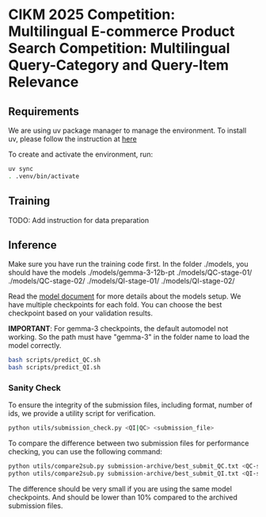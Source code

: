 # CIKM 2025 Competition: Multilingual E-commerce Product Search Competition: Multilingual Query-Category and Query-Item Relevance

## Requirements
We are using uv package manager to manage the environment.
To install uv, please follow the instruction at [here](https://docs.astral.sh/uv/getting-started/installation/)

To create and activate the environment, run:
```bash
uv sync
. .venv/bin/activate
```

## Training

TODO: Add instruction for data preparation

## Inference

Make sure you have run the training code first.
In the folder ./models, you should have the models 
./models/gemma-3-12b-pt 
./models/QC-stage-01/<checkpoint-folders>
./models/QC-stage-02/<checkpoint-folders>
./models/QI-stage-01/<checkpoint-folders>
./models/QI-stage-02/<checkpoint-folders>

Read the [model document](models/README.md) for more details about the models setup. We have multiple checkpoints for each fold. You can choose the best checkpoint based on your validation results.

**IMPORTANT**: For gemma-3 checkpoints, the default automodel not working. So the path must have "gemma-3" in the folder name to load the model correctly.


```bash
bash scripts/predict_QC.sh
bash scripts/predict_QI.sh
```

### Sanity Check 

To ensure the integrity of the submission files, including format, number of ids, we provide a utility script for verification. 

```bash
python utils/submission_check.py <QI|QC> <submission_file>
```

To compare the difference between two submission files for performance checking, you can use the following command:

```bash
python utils/compare2sub.py submission-archive/best_submit_QC.txt <QC-submission-file>
python utils/compare2sub.py submission-archive/best_submit_QI.txt <QI-submission-file>
```

The difference should be very small if you are using the same model checkpoints. And should be lower than 10% compared to the archived submission files.
